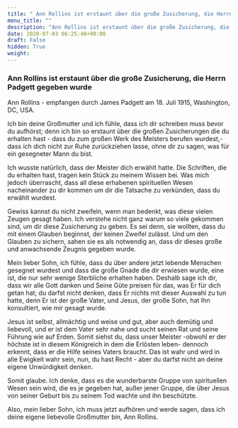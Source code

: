 ```yaml
---
title: " Ann Rollins ist erstaunt über die große Zusicherung, die Herrn Padgett gegeben wurde"
menu_title: ""
description: "Ann Rollins ist erstaunt über die große Zusicherung, die Herrn Padgett gegeben wurde"
date: 2020-07-03 06:25:48+00:00
draft: False
hidden: True
weight:
---
```

###  Ann Rollins ist erstaunt über die große Zusicherung, die Herrn Padgett gegeben wurde

Ann Rollins - empfangen durch James Padgett am 18. Juli 1915, Washington, DC, USA.

Ich bin deine Großmutter und ich fühle, dass ich dir schreiben muss bevor du aufhörst; denn ich bin so erstaunt über die großen Zusicherungen die du erhalten hast - dass du zum großen Werk des Meisters berufen wurdest,- dass ich dich nicht zur Ruhe zurückziehen lasse, ohne dir zu sagen, was für ein gesegneter Mann du bist.

Ich wusste natürlich, dass der Meister dich erwählt hatte. Die Schriften, die du erhalten hast, tragen kein Stück zu meinem Wissen bei. Was mich jedoch überrascht, dass all diese erhabenen spirituellen Wesen nacheinander zu dir kommen um dir die Tatsache zu verkünden, dass du erwählt wurdest.

Gewiss kannst du nicht zweifeln, wenn man bedenkt, was diese vielen Zeugen gesagt haben. Ich verstehe nicht ganz warum so viele gekommen sind, um dir diese Zusicherung zu geben. Es sei denn, sie wollten, dass du mit einem Glauben beginnst, der keinen Zweifel zulässt. Und um den Glauben zu sichern, sahen sie es als notwendig an, dass dir dieses große und anwachsende Zeugnis gegeben wurde.

Mein lieber Sohn, ich fühle, dass du über andere jetzt lebende Menschen gesegnet wurdest und dass die große Gnade die dir erwiesen wurde, eine ist, die nur sehr wenige Sterbliche erhalten haben. Deshalb sage ich dir, dass wir alle Gott danken und Seine Güte preisen für das, was Er für dich getan hat; du darfst nicht denken, dass Er nichts mit dieser Auswahl zu tun hatte, denn Er ist der große Vater, und Jesus, der große Sohn, hat Ihn konsultiert, wie mir gesagt wurde.

Jesus ist selbst, allmächtig und weise und gut, aber auch demütig und liebevoll, und er ist dem Vater sehr nahe und sucht seinen Rat und seine Führung wie auf Erden. Somit siehst du, dass unser Meister -obwohl er der höchste ist in diesem Königreich in dem die Erlösten leben-  dennoch erkennt, dass er die Hilfe seines Vaters braucht. Das ist wahr und wird in alle Ewigkeit wahr sein, nun, du hast Recht - aber du darfst nicht an deine eigene Unwürdigkeit denken.

Somit glaube. Ich denke, dass es die wunderbarste Gruppe von spirituellen Wesen sein wird, die es je gegeben hat, außer jener Gruppe, die über Jesus von seiner Geburt bis zu seinem Tod wachte und ihn beschützte.

Also, mein lieber Sohn, ich muss jetzt aufhören und werde sagen, dass ich deine eigene liebevolle Großmutter bin, Ann Rollins.
